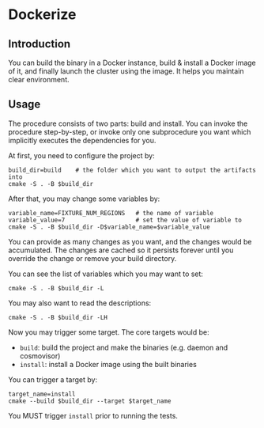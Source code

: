# Dockerize

## Introduction

You can build the binary in a Docker instance, build & install a Docker image
of it, and finally launch the cluster using the image. It helps you maintain
clear environment.

## Usage

The procedure consists of two parts: build and install. You can invoke the
procedure step-by-step, or invoke only one subprocedure you want which
implicitly executes the dependencies for you.

At first, you need to configure the project by:

``` shell
build_dir=build    # the folder which you want to output the artifacts into
cmake -S . -B $build_dir
```

After that, you may change some variables by:

``` shell
variable_name=FIXTURE_NUM_REGIONS   # the name of variable
variable_value=7                    # set the value of variable to
cmake -S . -B $build_dir -D$variable_name=$variable_value
```

You can provide as many changes as you want, and the changes would be
accumulated. The changes are cached so it persists forever until you override
the change or remove your build directory.

You can see the list of variables which you may want to set:

``` shell
cmake -S . -B $build_dir -L
```

You may also want to read the descriptions:

``` shell
cmake -S . -B $build_dir -LH
```

Now you may trigger some target. The core targets would be:

* `build`: build the project and make the binaries (e.g. daemon and cosmovisor)
* `install`: install a Docker image using the built binaries

You can trigger a target by:

``` shell
target_name=install
cmake --build $build_dir --target $target_name
```

You MUST trigger `install` prior to running the tests.
